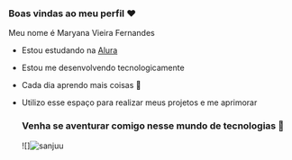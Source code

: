 ### Boas vindas ao meu perfil ❤️

Meu nome é Maryana Vieira Fernandes

- Estou estudando na [Alura](https://www.alura.com.br)
- Estou me desenvolvendo tecnologicamente
- Cada dia aprendo mais coisas 📖 
- Utilizo esse espaço para realizar meus projetos e me aprimorar 

  ### Venha se aventurar comigo nesse mundo de tecnologias 🚀 


  ![]![sanjuu](https://github.com/user-attachments/assets/6c1bf3ab-35ac-4554-b352-8bd33da09b79)
